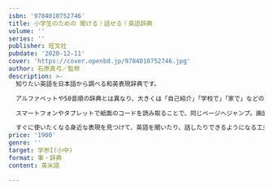 ```yaml
---
isbn: '9784010752746'
title: 小学生のための 聞ける！話せる！英語辞典
volume: ''
series: ''
publisher: 旺文社
pubdate: '2020-12-11'
cover: 'https://cover.openbd.jp/9784010752746.jpg'
author: 石原真弓／監修
description: >-
  知りたい英語を日本語から調べる和英表現辞典です。

  アルファベットや50音順の辞典とは異なり、大きくは「自己紹介」「学校で」「家で」などの場面、小さくは「12歳だよ」「赤色が好き」「修学旅行が楽しみ」「塩を取って」など状況が想像できる場面設定から、求める単語や表現を探すことができます。

  スマートフォンやタブレットで紙面のコードを読み取ることで、同じページへジャンプ。画面にタッチするだけで音声も聞ける「デジタルブック」付き。

  すぐに使いたくなる身近な表現を見つけて、英語を聞いたり、話したりできるようになる工夫を凝らした辞典です。英語の授業で積極的になりたい小学生にまずおすすめしたい１冊です。
price: '1900'
genre: ''
target: 学参I(小中)
format: 事・辞典
content: 英米語

---
```

